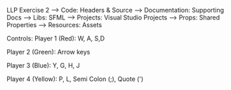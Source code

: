 LLP Exercise 2
--> Code: Headers & Source
--> Documentation: Supporting Docs
--> Libs: SFML
--> Projects: Visual Studio Projects
--> Props: Shared Properties
--> Resources: Assets


Controls:
Player 1 (Red):
W, A, S,D 

Player 2 (Green):
Arrow keys

Player 3 (Blue):
Y, G, H, J

Player 4 (Yellow):
P, L, Semi Colon (;), Quote (')